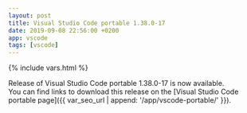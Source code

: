 ```yaml
---
layout: post
title: Visual Studio Code portable 1.38.0-17
date: 2019-09-08 22:56:00 +0200
app: vscode
tags: [vscode]
---
```

{% include vars.html %}

Release of Visual Studio Code portable 1.38.0-17 is now available.<br />
You can find links to download this release on the [Visual Studio Code portable page]({{ var_seo_url | append: '/app/vscode-portable/' }}).